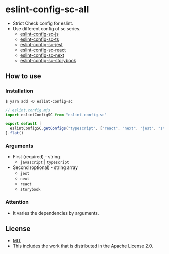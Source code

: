 # eslint-config-sc-all
- Strict Check config for eslint.
- Use different config of sc series.
  - [eslint-config-sc-js](https://www.npmjs.com/package/eslint-config-sc-js)
  - [eslint-config-sc-ts](https://www.npmjs.com/package/eslint-config-sc-ts)
  - [eslint-config-sc-jest](https://www.npmjs.com/package/eslint-config-sc-jest)
  - [eslint-config-sc-react](https://www.npmjs.com/package/eslint-config-sc-react)
  - [eslint-config-sc-next](https://www.npmjs.com/package/eslint-config-sc-next)
  - [eslint-config-sc-storybook](https://www.npmjs.com/package/eslint-config-sc-storybook)

## How to use
### Installation

```shell
$ yarn add -D eslint-config-sc
```

```javascript
// eslint.config.mjs
import eslintConfigSC from "eslint-config-sc"

export default [
  eslintConfigSC.getConfigs("typescript", ["react", "next", "jest", "storybook"]),
].flat()

```

### Arguments
- First (required) - string
  - `javascript` | `typescript`
- Second (optional) - string array
  - `jest`
  - `next`
  - `react`
  - `storybook`

### Attention
- It varies the dependencies by arguments.

## License
- [MIT](LICENSE)
- This includes the work that is distributed in the Apache License 2.0.

